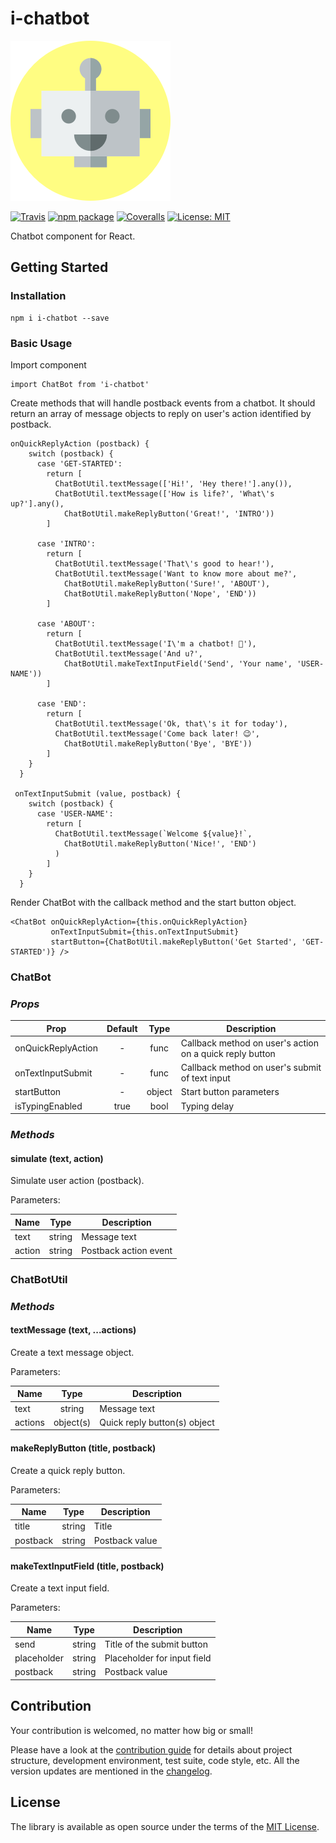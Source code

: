 # i-chatbot

![Icon](https://raw.githubusercontent.com/endore8/i-chatbot/master/assets/icon.png)

[![Travis][build-badge]][build]
[![npm package][npm-badge]][npm]
[![Coveralls][coveralls-badge]][coveralls]
[![License: MIT][mit-badge]][mit]

Chatbot component for React.

[build-badge]: https://img.shields.io/travis/Endore8/i-chatbot.svg?branch=master
[build]: https://travis-ci.org/Endore8/i-chatbot

[npm-badge]: https://badge.fury.io/js/i-chatbot.svg
[npm]: https://www.npmjs.org/package/i-chatbot

[coveralls-badge]: https://codecov.io/gh/Endore8/i-chatbot/branch/master/graph/badge.svg
[coveralls]: https://codecov.io/gh/Endore8/i-chatbot/branch/master/graph/badge.svg

[mit-badge]: https://img.shields.io/badge/License-MIT-yellow.svg
[mit]: https://opensource.org/licenses/MIT

## Getting Started

### Installation

```
npm i i-chatbot --save
```

### Basic Usage

Import component

```
import ChatBot from 'i-chatbot' 
```

Create methods that will handle postback events from a chatbot. 
It should return an array of message objects to reply on user's action identified by postback.

```
onQuickReplyAction (postback) {
    switch (postback) {
      case 'GET-STARTED':
        return [
          ChatBotUtil.textMessage(['Hi!', 'Hey there!'].any()),
          ChatBotUtil.textMessage(['How is life?', 'What\'s up?'].any(),
            ChatBotUtil.makeReplyButton('Great!', 'INTRO'))
        ]

      case 'INTRO':
        return [
          ChatBotUtil.textMessage('That\'s good to hear!'),
          ChatBotUtil.textMessage('Want to know more about me?',
            ChatBotUtil.makeReplyButton('Sure!', 'ABOUT'),
            ChatBotUtil.makeReplyButton('Nope', 'END'))
        ]

      case 'ABOUT':
        return [
          ChatBotUtil.textMessage('I\'m a chatbot! 🤖'),
          ChatBotUtil.textMessage('And u?',
            ChatBotUtil.makeTextInputField('Send', 'Your name', 'USER-NAME'))
        ]

      case 'END':
        return [
          ChatBotUtil.textMessage('Ok, that\'s it for today'),
          ChatBotUtil.textMessage('Come back later! 😉',
            ChatBotUtil.makeReplyButton('Bye', 'BYE'))
        ]
    }
  }

 onTextInputSubmit (value, postback) {
    switch (postback) {
      case 'USER-NAME':
        return [
          ChatBotUtil.textMessage(`Welcome ${value}!`,
            ChatBotUtil.makeReplyButton('Nice!', 'END')
          )
        ]
    }
  }
```

Render ChatBot with the callback method and the start button object.

```
<ChatBot onQuickReplyAction={this.onQuickReplyAction}
         onTextInputSubmit={this.onTextInputSubmit}
         startButton={ChatBotUtil.makeReplyButton('Get Started', 'GET-STARTED')} />
```

### ChatBot

### *Props*

| Prop               | Default       | Type   | Description |
| ------------------ |:-------------:| :------:| -----------|
| onQuickReplyAction | -             | func   | Callback method on user's action on a quick reply button |
| onTextInputSubmit  | -             | func   | Callback method on user's submit of text input |
| startButton        | -             | object | Start button parameters |
| isTypingEnabled    | true          | bool   | Typing delay |

### *Methods*

#### simulate (text, action)

Simulate user action (postback).

Parameters:

| Name    | Type      | Description |
| ------- |:---------:| ------------|
| text    | string    | Message text |
| action  | string    | Postback action event |

### ChatBotUtil

### *Methods*

#### textMessage (text, ...actions)

Create a text message object.

Parameters:

| Name    | Type      | Description |
| ------- |:---------:| ------------|
| text    | string    | Message text |
| actions | object(s) | Quick reply button(s) object |

#### makeReplyButton (title, postback)

Create a quick reply button.

Parameters:

| Name     | Type   | Description |
| -------- |:------:| ------------|
| title    | string | Title |
| postback | string | Postback value |

#### makeTextInputField (title, postback)

Create a text input field.

Parameters:

| Name        | Type   | Description |
| ----------- |:------:| ------------|
| send        | string | Title of the submit button |
| placeholder | string | Placeholder for input field |
| postback    | string | Postback value |

## Contribution

Your contribution is welcomed, no matter how big or small! 

Please have a look at the [contribution guide](CONTRIBUTING.md) for details about project structure, development environment, test suite, code style, etc. 
All the version updates are mentioned in the [changelog](CHANGELOG.md).

## License

The library is available as open source under the terms of the [MIT License](LICENSE).
